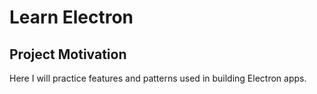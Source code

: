 # Learn Electron

## Project Motivation

Here I will practice features and patterns used in building Electron apps.
